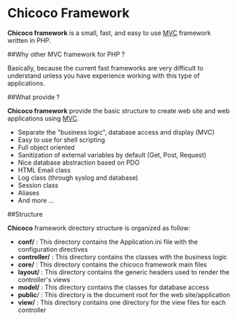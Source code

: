 Chicoco Framework
=======

**Chicoco framework** is a small, fast, and easy to use [MVC](https://en.wikipedia.org/wiki/Model%E2%80%93view%E2%80%93controller) framework written in PHP. 

##Why other MVC framework for PHP ?

Basically, because the current fast frameworks are very difficult to understand unless you have experience working with this type of applications.

##What provide ?

**Chicoco framework** provide the basic structure to create web site and web applications using [MVC](https://en.wikipedia.org/wiki/Model%E2%80%93view%E2%80%93controller).

* Separate the "business logic", database access and display (MVC)
* Easy to use for shell scripting
* Full object oriented
* Sanitization of external variables by default (Get, Post, Request)
* Nice database abstraction based on PDO
* HTML Email class
* Log class (through syslog and database)
* Session class
* Aliases
* And more ...

##Structure

**Chicoco** framework directory structure is organized as follow:

* **conf/** : This directory contains the Application.ini file with the configuration directives
* **controller/** : This directory contains the classes with the business logic
* **core/** : This directory contains the chicoco framework main files
* **layout/** : This directory contains the generic headers used to render the controller's views
* **model/** : This directory contains the classes for database access
* **public**/ : This directory is the document root for the web site/application
* **view/** : This directory contains one directory for the view files for each controller

